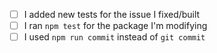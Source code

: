 <!--
Thank you for your contribution!
To help speed up the process of merging your code, check the following:
-->

- [ ] I added new tests for the issue I fixed/built
- [ ] I ran `npm test` for the package I'm modifying
- [ ] I used `npm run commit` instead of `git commit`
